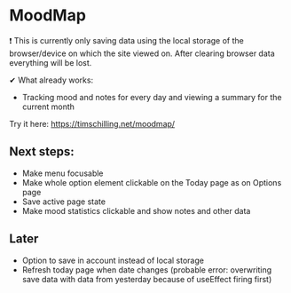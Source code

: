 # MoodMap

❗ This is currently only saving data using the local storage of the browser/device on which the site viewed on. After clearing browser data everything will be lost.

✔ What already works:

- Tracking mood and notes for every day and viewing a summary for the current month

Try it here: https://timschilling.net/moodmap/

## Next steps:

- Make menu focusable
- Make whole option element clickable on the Today page as on Options page
- Save active page state
- Make mood statistics clickable and show notes and other data

## Later

- Option to save in account instead of local storage
- Refresh today page when date changes (probable error: overwriting save data with data from yesterday because of useEffect firing first)

